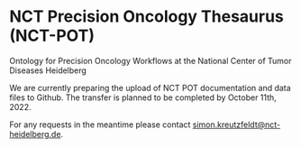 # NCT Precision Oncology Thesaurus (NCT-POT)
Ontology for Precision Oncology Workflows at the National Center of Tumor Diseases Heidelberg

We are currently preparing the upload of NCT POT documentation and data files to Github. The transfer is planned to be completed by October 11th, 2022.

For any requests in the meantime please contact simon.kreutzfeldt@nct-heidelberg.de.

